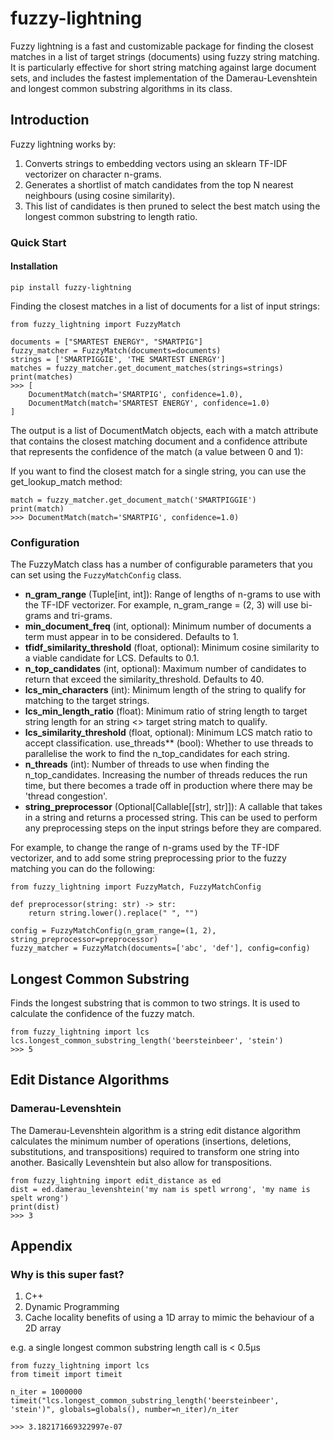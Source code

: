 # fuzzy-lightning

Fuzzy lightning is a fast and customizable package for finding the closest matches in a list of target strings (documents) using fuzzy string matching. It is particularly effective for short string matching against large document sets, and includes the fastest implementation of the Damerau-Levenshtein and longest common substring algorithms in its class.

## Introduction
Fuzzy lightning works by:
1. Converts strings to embedding vectors using an sklearn TF-IDF vectorizer on character n-grams.
2. Generates a shortlist of match candidates from the top N nearest neighbours (using cosine similarity).
3. This list of candidates is then pruned to select the best match using the longest common substring to length ratio.

### Quick Start

#### Installation

`pip install fuzzy-lightning`

Finding the closest matches in a list of documents for a list of input strings:

```
from fuzzy_lightning import FuzzyMatch

documents = ["SMARTEST ENERGY", "SMARTPIG"]
fuzzy_matcher = FuzzyMatch(documents=documents)
strings = ['SMARTPIGGIE', 'THE SMARTEST ENERGY']
matches = fuzzy_matcher.get_document_matches(strings=strings)
print(matches)
>>> [
    DocumentMatch(match='SMARTPIG', confidence=1.0),
    DocumentMatch(match='SMARTEST ENERGY', confidence=1.0)
]
```

The output is a list of DocumentMatch objects, each with a match attribute that contains the closest matching document and a confidence attribute that represents the confidence of the match (a value between 0 and 1):

If you want to find the closest match for a single string, you can use the get_lookup_match method:

```
match = fuzzy_matcher.get_document_match('SMARTPIGGIE')
print(match)
>>> DocumentMatch(match='SMARTPIG', confidence=1.0)
```

### Configuration

The FuzzyMatch class has a number of configurable parameters that you can set using the `FuzzyMatchConfig` class. 

- **n_gram_range** (Tuple[int, int]): Range of lengths of n-grams to use with the TF-IDF vectorizer. For example,
    n_gram_range = (2, 3) will use bi-grams and tri-grams.
- **min_document_freq** (int, optional): Minimum number of documents a term must appear in to be considered.
    Defaults to 1.
- **tfidf_similarity_threshold** (float, optional): Minimum cosine similarity to a viable candidate for LCS.
    Defaults to 0.1.
- **n_top_candidates** (int, optional): Maximum number of candidates to return that exceed the
    similarity_threshold. Defaults to 40.
- **lcs_min_characters** (int): Minimum length of the string to qualify for matching to the target strings.
- **lcs_min_length_ratio** (float): Minimum ratio of string length to target string length for an string <> target
    string match to qualify.
- **lcs_similarity_threshold** (float, optional): Minimum LCS match ratio to accept classification.
use_threads** (bool): Whether to use threads to parallelise the work to find the n_top_candidates for each
    string.
- **n_threads** (int): Number of threads to use when finding the n_top_candidates. Increasing the number of threads
    reduces the run time, but there becomes a trade off in production where there may be 'thread congestion'.
- **string_preprocessor** (Optional[Callable[[str], str]]): A callable that takes in a string and returns a processed
    string. This can be used to perform any preprocessing steps on the input strings before they are compared.

For example, to change the range of n-grams used by the TF-IDF vectorizer, and to add some string preprocessing prior
to the fuzzy matching you can do the following:

```
from fuzzy_lightning import FuzzyMatch, FuzzyMatchConfig

def preprocessor(string: str) -> str:
    return string.lower().replace(" ", "")

config = FuzzyMatchConfig(n_gram_range=(1, 2), string_preprocessor=preprocessor)
fuzzy_matcher = FuzzyMatch(documents=['abc', 'def'], config=config)
```

## Longest Common Substring

Finds the longest substring that is common to two strings. It is used to calculate the confidence of the fuzzy match.

```
from fuzzy_lightning import lcs
lcs.longest_common_substring_length('beersteinbeer', 'stein')
>>> 5
```

## Edit Distance Algorithms

### Damerau-Levenshtein

The Damerau-Levenshtein algorithm is a string edit distance algorithm calculates the minimum number of operations (insertions, deletions, substitutions, and transpositions) required to transform one string into another. Basically Levenshtein but also
allow for transpositions.

```
from fuzzy_lightning import edit_distance as ed
dist = ed.damerau_levenshtein('my nam is spetl wrrong', 'my name is spelt wrong')
print(dist)
>>> 3
```

## Appendix

### Why is this super fast?

1. C++
2. Dynamic Programming
3. Cache locality benefits of using a 1D array to mimic the behaviour of a 2D array

e.g. a single longest common substring length call is < 0.5μs
```
from fuzzy_lightning import lcs
from timeit import timeit

n_iter = 1000000
timeit("lcs.longest_common_substring_length('beersteinbeer', 'stein')", globals=globals(), number=n_iter)/n_iter

>>> 3.182171669322997e-07
```